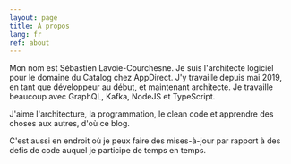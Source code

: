 ```yaml
---
layout: page
title: À propos
lang: fr
ref: about
---
```

Mon nom est Sébastien Lavoie-Courchesne. Je suis l'architecte logiciel pour le domaine du Catalog chez AppDirect. J'y travaille depuis mai 2019, en tant que développeur au début, et maintenant architecte. Je travaille beaucoup avec GraphQL, Kafka, NodeJS et TypeScript.

J'aime l'architecture, la programmation, le clean code et apprendre des choses aux autres, d'où ce blog.

C'est aussi en endroit où je peux faire des mises-à-jour par rapport à des defis de code auquel je participe de temps en temps.
